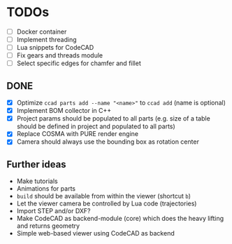 # TODOs

- [ ] Docker container
- [ ] Implement threading
- [ ] Lua snippets for CodeCAD
- [ ] Fix gears and threads module
- [ ] Select specific edges for chamfer and fillet

## DONE

- [x] Optimize `ccad parts add --name "<name>"` to `ccad add` (name is optional)
- [x] Implement BOM collector in C++
- [x] Project params should be populated to all parts (e.g. size of a table should be defined in project and populated to all parts)
- [x] Replace COSMA with PURE render engine
- [x] Camera should always use the bounding box as rotation center

## Further ideas

- Make tutorials
- Animations for parts
- `build` should be available from within the viewer (shortcut `b`)
- Let the viewer camera be controlled by Lua code (trajectories)
- Import STEP and/or DXF?
- Make CodeCAD as backend-module (core) which does the heavy lifting and returns geometry
- Simple web-based viewer using CodeCAD as backend
